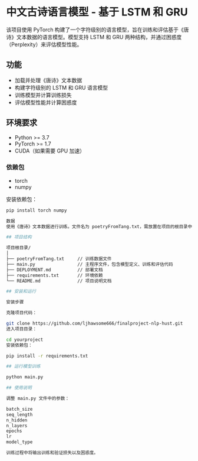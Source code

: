 # 中文古诗语言模型 - 基于 LSTM 和 GRU

该项目使用 PyTorch 构建了一个字符级别的语言模型，旨在训练和评估基于《唐诗》文本数据的语言模型。模型支持 LSTM 和 GRU 两种结构，并通过困惑度（Perplexity）来评估模型性能。

## 功能

- 加载并处理《唐诗》文本数据
- 构建字符级别的 LSTM 和 GRU 语言模型
- 训练模型并计算训练损失
- 评估模型性能并计算困惑度

## 环境要求

- Python >= 3.7
- PyTorch >= 1.7
- CUDA（如果需要 GPU 加速）

### 依赖包

- torch
- numpy

安装依赖包：

```bash
pip install torch numpy

数据
使用《唐诗》文本数据进行训练。文件名为 poetryFromTang.txt，需放置在项目的根目录中。

## 项目结构

项目根目录/
│
├── poetryFromTang.txt     // 训练数据文件
├── main.py                // 主程序文件，包含模型定义、训练和评估代码
├── DEPLOYMENT.md          // 部署文档
├── requirements.txt       // 环境依赖
└── README.md              // 项目说明文档

## 安装和运行

安装步骤

克隆项目代码：

git clone https://github.com/ljhawsome666/finalproject-nlp-hust.git
进入项目目录：

cd yourproject
安装依赖包：

pip install -r requirements.txt

## 运行模型训练

python main.py

## 使用说明

调整 main.py 文件中的参数：

batch_size
seq_length
n_hidden
n_layers
epochs
lr
model_type

训练过程中将输出训练和验证损失以及困惑度。